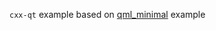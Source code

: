 `cxx-qt` example based on [qml_minimal](https://github.com/KDAB/cxx-qt/tree/main/examples/qml_minimal) example
